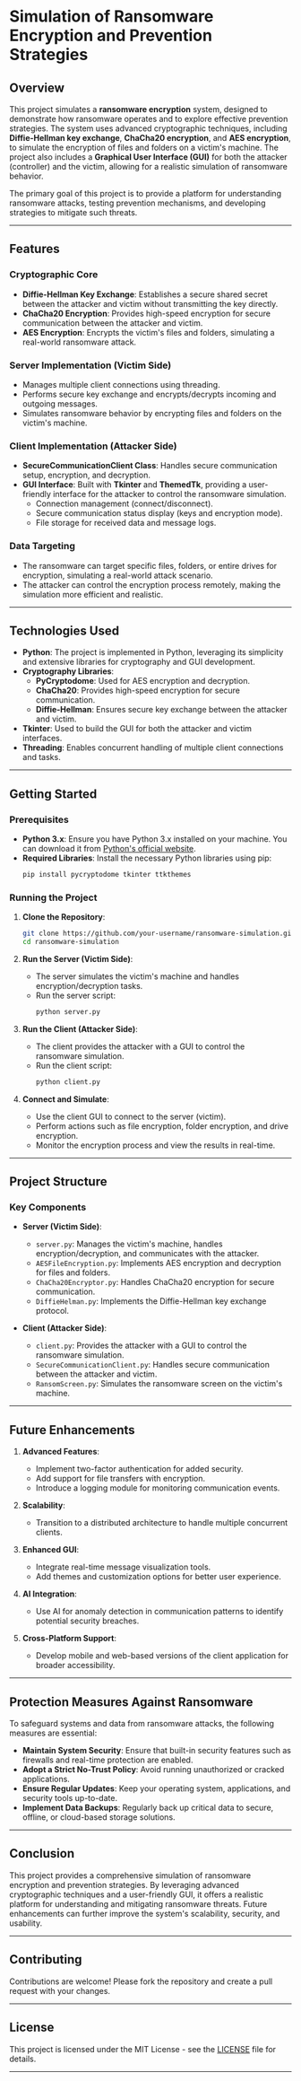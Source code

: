 # Simulation of Ransomware Encryption and Prevention Strategies

## Overview

This project simulates a **ransomware encryption** system, designed to demonstrate how ransomware operates and to explore effective prevention strategies. The system uses advanced cryptographic techniques, including **Diffie-Hellman key exchange**, **ChaCha20 encryption**, and **AES encryption**, to simulate the encryption of files and folders on a victim's machine. The project also includes a **Graphical User Interface (GUI)** for both the attacker (controller) and the victim, allowing for a realistic simulation of ransomware behavior.

The primary goal of this project is to provide a platform for understanding ransomware attacks, testing prevention mechanisms, and developing strategies to mitigate such threats.

---

## Features

### Cryptographic Core
- **Diffie-Hellman Key Exchange**: Establishes a secure shared secret between the attacker and victim without transmitting the key directly.
- **ChaCha20 Encryption**: Provides high-speed encryption for secure communication between the attacker and victim.
- **AES Encryption**: Encrypts the victim's files and folders, simulating a real-world ransomware attack.

### Server Implementation (Victim Side)
- Manages multiple client connections using threading.
- Performs secure key exchange and encrypts/decrypts incoming and outgoing messages.
- Simulates ransomware behavior by encrypting files and folders on the victim's machine.

### Client Implementation (Attacker Side)
- **SecureCommunicationClient Class**: Handles secure communication setup, encryption, and decryption.
- **GUI Interface**: Built with **Tkinter** and **ThemedTk**, providing a user-friendly interface for the attacker to control the ransomware simulation.
  - Connection management (connect/disconnect).
  - Secure communication status display (keys and encryption mode).
  - File storage for received data and message logs.

### Data Targeting
- The ransomware can target specific files, folders, or entire drives for encryption, simulating a real-world attack scenario.
- The attacker can control the encryption process remotely, making the simulation more efficient and realistic.

---

## Technologies Used

- **Python**: The project is implemented in Python, leveraging its simplicity and extensive libraries for cryptography and GUI development.
- **Cryptography Libraries**:
  - **PyCryptodome**: Used for AES encryption and decryption.
  - **ChaCha20**: Provides high-speed encryption for secure communication.
  - **Diffie-Hellman**: Ensures secure key exchange between the attacker and victim.
- **Tkinter**: Used to build the GUI for both the attacker and victim interfaces.
- **Threading**: Enables concurrent handling of multiple client connections and tasks.

---

## Getting Started

### Prerequisites

- **Python 3.x**: Ensure you have Python 3.x installed on your machine. You can download it from [Python's official website](https://www.python.org/downloads/).
- **Required Libraries**: Install the necessary Python libraries using pip:
  ```bash
  pip install pycryptodome tkinter ttkthemes
  ```

### Running the Project

1. **Clone the Repository**:
   ```bash
   git clone https://github.com/your-username/ransomware-simulation.git
   cd ransomware-simulation
   ```

2. **Run the Server (Victim Side)**:
   - The server simulates the victim's machine and handles encryption/decryption tasks.
   - Run the server script:
     ```bash
     python server.py
     ```

3. **Run the Client (Attacker Side)**:
   - The client provides the attacker with a GUI to control the ransomware simulation.
   - Run the client script:
     ```bash
     python client.py
     ```

4. **Connect and Simulate**:
   - Use the client GUI to connect to the server (victim).
   - Perform actions such as file encryption, folder encryption, and drive encryption.
   - Monitor the encryption process and view the results in real-time.

---

## Project Structure

### Key Components

- **Server (Victim Side)**:
  - `server.py`: Manages the victim's machine, handles encryption/decryption, and communicates with the attacker.
  - `AESFileEncryption.py`: Implements AES encryption and decryption for files and folders.
  - `ChaCha20Encryptor.py`: Handles ChaCha20 encryption for secure communication.
  - `DiffieHelman.py`: Implements the Diffie-Hellman key exchange protocol.

- **Client (Attacker Side)**:
  - `client.py`: Provides the attacker with a GUI to control the ransomware simulation.
  - `SecureCommunicationClient.py`: Handles secure communication between the attacker and victim.
  - `RansomScreen.py`: Simulates the ransomware screen on the victim's machine.

---


## Future Enhancements

1. **Advanced Features**:
   - Implement two-factor authentication for added security.
   - Add support for file transfers with encryption.
   - Introduce a logging module for monitoring communication events.

2. **Scalability**:
   - Transition to a distributed architecture to handle multiple concurrent clients.

3. **Enhanced GUI**:
   - Integrate real-time message visualization tools.
   - Add themes and customization options for better user experience.

4. **AI Integration**:
   - Use AI for anomaly detection in communication patterns to identify potential security breaches.

5. **Cross-Platform Support**:
   - Develop mobile and web-based versions of the client application for broader accessibility.

---

## Protection Measures Against Ransomware

To safeguard systems and data from ransomware attacks, the following measures are essential:
- **Maintain System Security**: Ensure that built-in security features such as firewalls and real-time protection are enabled.
- **Adopt a Strict No-Trust Policy**: Avoid running unauthorized or cracked applications.
- **Ensure Regular Updates**: Keep your operating system, applications, and security tools up-to-date.
- **Implement Data Backups**: Regularly back up critical data to secure, offline, or cloud-based storage solutions.

---

## Conclusion

This project provides a comprehensive simulation of ransomware encryption and prevention strategies. By leveraging advanced cryptographic techniques and a user-friendly GUI, it offers a realistic platform for understanding and mitigating ransomware threats. Future enhancements can further improve the system's scalability, security, and usability.

---

## Contributing

Contributions are welcome! Please fork the repository and create a pull request with your changes.

---

## License

This project is licensed under the MIT License - see the [LICENSE](LICENSE) file for details.

---
